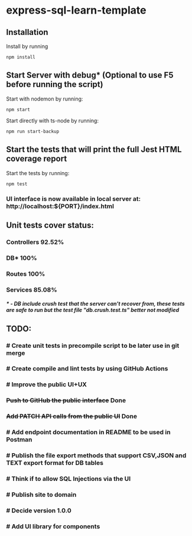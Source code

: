 # express-sql-learn-template

## Installation
Install by running 
``` 
npm install
```

## Start Server with debug* (Optional to use F5 before running the script)
Start with nodemon by running:
``` 
npm start
```
Start directly with ts-node by running:
``` 
npm run start-backup
```

## Start the tests that will print the full Jest HTML coverage report
Start the tests by running:
``` 
npm test
```

### UI interface is now available in local server at: http://localhost:${PORT}/index.html

## Unit tests cover status:
### Controllers 92.52%
### DB* 100%
### Routes 100%   
### Services 85.08%
##### * - DB include crush test that the server can't recover from, these tests are safe to run but the test file "db.crush.test.ts" better not modified <br />
## TODO:
### # Create unit tests in precompile script to be later use in git merge
### # Create compile and lint tests by using GitHub Actions 
### # Improve the public UI+UX
### ~~Push to GitHub the public interface~~ Done
### ~~Add PATCH API calls from the public UI~~ Done
### # Add endpoint documentation in README to be used in Postman
### # Publish the file export methods that support CSV,JSON and TEXT export format for DB tables
### # Think if to allow SQL Injections via the UI
### # Publish site to domain
### # Decide version 1.0.0
### # Add UI library for components